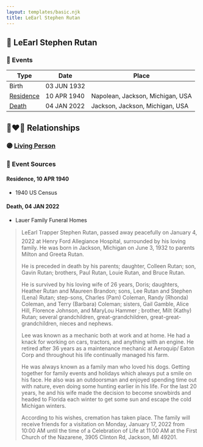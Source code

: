 ```yaml
---
layout: templates/basic.njk
title: LeEarl Stephen Rutan
---
```

## 🔵 LeEarl Stephen Rutan

### 📆 Events

Type | Date | Place
------ | ------ | ------
Birth | 03 JUN 1932 |
[Residence](#event-c7c8b36e-9f4c-498a-9aff-3f565d71bb20) | 10 APR 1940 | Napolean, Jackson, Michigan, USA
[Death](#event-62321660-956b-484f-832f-0d7d05eae4ee) | 04 JAN 2022 | Jackson, Jackson, Michigan, USA

## 👩‍❤️‍👨 Relationships

### 🟣 [Living Person](/people/2/27090454)

### 📰 Event Sources

#### <a id="event-c7c8b36e-9f4c-498a-9aff-3f565d71bb20"></a> Residence, 10 APR 1940
* 1940 US Census

#### <a id="event-62321660-956b-484f-832f-0d7d05eae4ee"></a> Death, 04 JAN 2022
* Lauer Family Funeral Homes
>   
  > LeEarl Trapper Stephen Rutan, passed away peacefully on January 4, 2022 at Henry Ford Allegiance Hospital, surrounded by his loving family. He was born in Jackson, Michigan on June 3, 1932 to parents Milton and Greeta Rutan.   
  >   
  > He is preceded in death by his parents; daughter, Colleen Rutan; son, Gavin Rutan; brothers, Paul Rutan, Louie Rutan, and Bruce Rutan.  
  >   
  > He is survived by his loving wife of 26 years, Doris; daughters, Heather Rutan and Maureen Brandon; sons, Lee Rutan and Stephen (Lena) Rutan; step-sons, Charles (Pam) Coleman, Randy (Rhonda) Coleman, and Terry (Barbara) Coleman; sisters, Gail Gamble, Alice Hill, Florence Johnson, and MaryLou Hammer ; brother, Milt (Kathy) Rutan; several grandchildren, great-grandchildren, great-great-grandchildren, nieces and nephews.  
  >   
  > Lee was known as a mechanic both at work and at home. He had a knack for working on cars, tractors, and anything with an engine. He retired after 36 years as a maintenance mechanic at Aeroquip/ Eaton Corp and throughout his life continually managed his farm.  
  >   
  > He was always known as a family man who loved his dogs. Getting together for family events and holidays which always put a smile on his face. He also was an outdoorsman and enjoyed spending time out with nature, even doing some hunting earlier in his life. For the last 20 years, he and his wife made the decision to become snowbirds and headed to Florida each winter to get some sun and escape the cold Michigan winters.  
  >   
  > According to his wishes, cremation has taken place. The family will receive friends for a visitation on Monday, January 17, 2022  from 10:00 AM until the time of a Celebration of Life at 11:00 AM at the First Church of the Nazarene, 3905 Clinton Rd, Jackson, MI 49201.
